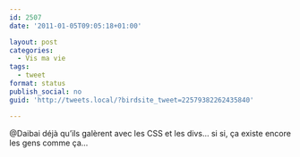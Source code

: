 ```yaml
---
id: 2507
date: '2011-01-05T09:05:18+01:00'

layout: post
categories:
  - Vis ma vie
tags:
  - tweet
format: status
publish_social: no
guid: 'http://tweets.local/?birdsite_tweet=22579382262435840'

---
```


@Daibai déjà qu’ils galèrent avec les CSS et les divs… si si, ça existe encore les gens comme ça…
